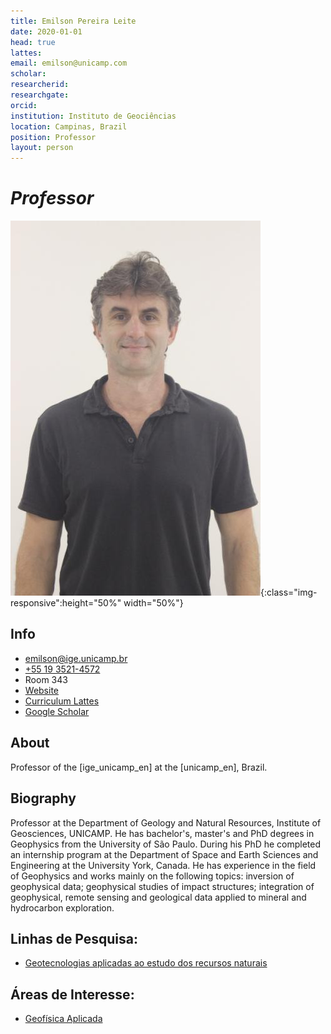 ```yaml
---
title: Emilson Pereira Leite
date: 2020-01-01
head: true
lattes:
email: emilson@unicamp.com
scholar:
researcherid:
researchgate:
orcid:
institution: Instituto de Geociências
location: Campinas, Brazil
position: Professor
layout: person
---
```


# *Professor*

<!--Diferentes formas de ajustar o tamanho da imagem-->
<!--![Emilson](../images/pic/emilson.jpg)
![test image size](../images/pic/emilson.jpg){:class="img-responsive"}
![test image size](../images/pic/emilson.jpg){:height="50%" width="50%"}
![test image size](../images/pic/emilson.jpg){:height="700px" width="400px"}-->
<!---->


![test image size](../images/pic/emilson.jpg){:class="img-responsive":height="50%" width="50%"}


<!--
   -<div class="container">
   -    <div class="row">
   -        <div class="col-xs-7">
   -            <img src="holder.js/300x200" class="rounded-circle">
   -        </div>
   -    </div>
   -</div>
   -->

<!--<img src="holder.js/300x200" class="rounded-circle">-->

<!--<img src="../images/pic/emilson.jpg" class="rounded-circle">-->
<!--<img src="../images/pic/emilson.jpg" class="rounded-pill">-->

<!--
   -<img src="../images/pic/emilson.jpg" class="rounded-circle-lg">
   -<img src="../images/pic/emilson.jpg" class="rounded-lg">
   -<img src="../images/pic/emilson.jpg" class="rounded-sm">
   -->

<!--<img src="holder.js/300x200">-->

## Info

* [emilson@ige.unicamp.br](mailto:emilson@ige.unicamp.br)
* [+55 19 3521-4572](tel:%2B55193521-4572)
* Room 343
* [Website](https://portal.ige.unicamp.br/docente/emilson-pereira-leite)
* [Curriculum Lattes](http://lattes.cnpq.br/6990571435444630)
* [Google Scholar](https://scholar.google.com.br/citations?hl=pt-BR&oi=ao&user=0lrDQg8AAAAJ)

## About

Professor of the [ige_unicamp_en] at the [unicamp_en], Brazil.

## Biography

Professor at the Department of Geology and Natural Resources, Institute of Geosciences, UNICAMP. He has bachelor's, master's and PhD degrees in Geophysics from the University of São Paulo. During his PhD he completed an internship program at the Department of Space and Earth Sciences and Engineering at the University York, Canada. He has experience in the field of Geophysics and works mainly on the following topics: inversion of geophysical data; geophysical studies of impact structures; integration of geophysical, remote sensing and geological data applied to mineral and hydrocarbon exploration.

## Linhas de Pesquisa:
* [Geotecnologias aplicadas ao estudo dos recursos naturais](https://portal.ige.unicamp.br/linha-de-pesquisa/geotecnologias-aplicadas-ao-estudo-dos-recursos-naturais)

## Áreas de Interesse:
* [Geofísica Aplicada](https://portal.ige.unicamp.br/areas-de-interesse/geofisica-aplicada)
